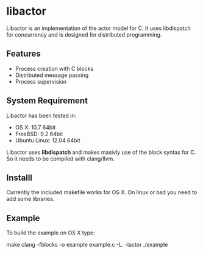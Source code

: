 # libactor

Libactor is an implementation of the actor model for C. It uses libdispatch for
concurrency and is designed for distributed programming.

## Features

* Process creation with C blocks
* Distributed message passing
* Process supervision

## System Requirement

Libactor has been tested in:

* OS X: 10.7 64bit
* FreeBSD: 9.2 64bit
* Ubuntu Linux: 12.04 64bit

Libactor uses **libdispatch** and makes masivly use of the block syntax for C. So it needs
to be compiled with clang/llvm.

## Installl

Currently the included makefile works for OS X. On linux or bsd you need to add some libraries.

## Example

To build the example on OS X type:

make
clang -fblocks -o example example.c -L. -lactor
./example
